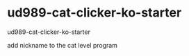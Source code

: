 ud989-cat-clicker-ko-starter
============================

ud989-cat-clicker-ko-starter

add nickname to the cat level program

